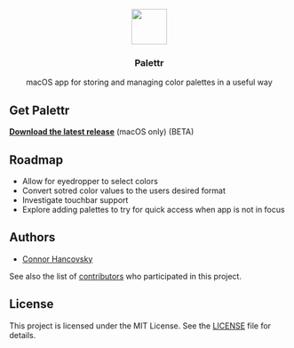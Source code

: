 <p align="center">
  <img src="https://www.connorhancovsky.com/palettr/icon.png" height="64">
  <h3 align="center">Palettr</h3>
  <p align="center">macOS app for storing and managing color palettes in a useful way<p>
</p>

## Get Palettr

**[Download the latest release](https://connorhancovsky.com/palettr/Palettr-0.1.1.dmg)** (macOS only) (BETA)

## Roadmap 

* Allow for eyedropper to select colors
* Convert sotred color values to the users desired format
* Investigate touchbar support
* Explore adding palettes to try for quick access when app is not in focus

## Authors

* [Connor Hancovsky](https://connorhancovsky.com)

See also the list of
[contributors](https://github.com/chancovsky/palettr/contributors) who
participated in this project.

## License

This project is licensed under the MIT License. See the [LICENSE](license) file
for details.
